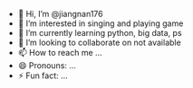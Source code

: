 - 👋 Hi, I’m @jiangnan176
- 👀 I’m interested in singing and playing game
- 🌱 I’m currently learning python, big data, ps
- 💞️ I’m looking to collaborate on not available
- 📫 How to reach me ...
- 😄 Pronouns: ...
- ⚡ Fun fact: ...

<!---
jiangnan176/jiangnan176 is a ✨ special ✨ repository because its `README.md` (this file) appears on your GitHub profile.
You can click the Preview link to take a look at your changes.
--->
